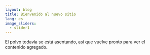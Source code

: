 ```yaml
---
layout: blog
title: Bienvenido al nuevo sitio
lang: es
image_sliders:
  - slider1
---
```


El polvo todavía se está asentando, así que vuelve pronto para ver el contenido agregado.